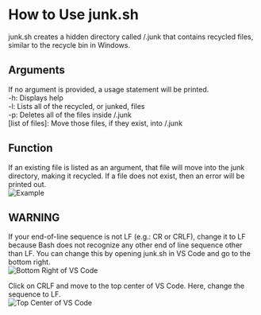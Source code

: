# How to Use junk.sh
junk.sh creates a hidden directory called /.junk that contains recycled files, similar to the recycle bin in Windows.

## Arguments
If no argument is provided, a usage statement will be printed.\
-h: Displays help\
-l: Lists all of the recycled, or junked, files\
-p: Deletes all of the files inside /.junk\
[list of files]: Move those files, if they exist, into /.junk

## Function
If an existing file is listed as an argument, that file will move into the junk directory, making it recycled. If a file does not exist, then an error will be printed out.\
![Example](C:\Users\barry\OneDrive\Pictures\Screenshots\Example.png)

## WARNING
If your end-of-line sequence is not LF (e.g.: CR or CRLF), change it to LF because Bash does not recognize any other end of line sequence other than LF. You can change this by opening junk.sh in VS Code and go to the bottom right.\
![Bottom Right of VS Code](C:\Users\barry\OneDrive\Pictures\Screenshots\CRLF.png)

Click on CRLF and move to the top center of VS Code. Here, change the sequence to LF.\
![Top Center of VS Code](C:\Users\barry\OneDrive\Pictures\Screenshots\Selection.png)